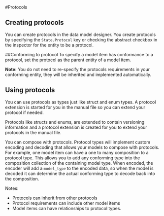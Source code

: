 #Protocols

## Creating protocols
You can create protocols in the data model designer.
You  create protocols by specifying the `State.Protocol` key or checking the abstract checkbox in the inspector for the entity to be a protocol. 

##Conforming to protocol
To specify a model item has conformance to a protocol, set the protocol as the parent entity of a model item. 

**Note:** You do not need to re-specify the protocols requirements in your conforming entity, they will be inherited and implemented automatically.

## Using protocols

You can use protocols as types just like struct and enum types. A protocol extension is started for you in the manual file so you can extend your protocol if needed.

Protocols like structs and enums, are extended to contain versioning information and a protocol extension is created for you to extend your protocols in the manual file.

You can compose with protocols. Protocol types will implement custom encoding and decoding that allows your models to compose with protocols. For example, one model item can have a one to many composition to a protocol type. This allows you to add any conforming type into the composition collection of the containing model type. When encoded, the encoder will add a `model_type` to the encoded data, so when the model is decoded it can determine the actual conforming type to decode back into the composition.

Notes:
* Protocols can inherit from other protocols
* Protocol requirements can include other model items
* Model items can have relationships to protocol types.
